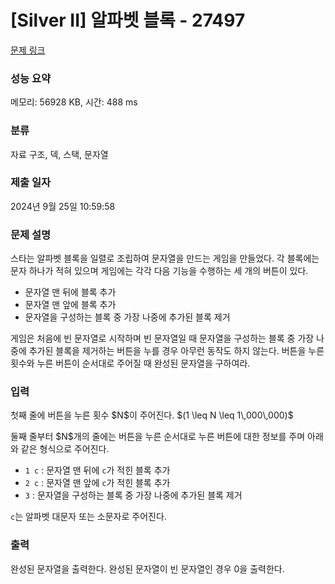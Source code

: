 # [Silver II] 알파벳 블록 - 27497 

[문제 링크](https://www.acmicpc.net/problem/27497) 

### 성능 요약

메모리: 56928 KB, 시간: 488 ms

### 분류

자료 구조, 덱, 스택, 문자열

### 제출 일자

2024년 9월 25일 10:59:58

### 문제 설명

<p>스타는 알파벳 블록을 일렬로 조립하여 문자열을 만드는 게임을 만들었다. 각 블록에는 문자 하나가 적혀 있으며 게임에는 각각 다음 기능을 수행하는 세 개의 버튼이 있다.</p>

<ul>
	<li>문자열 맨 뒤에 블록 추가</li>
	<li>문자열 맨 앞에 블록 추가</li>
	<li>문자열을 구성하는 블록 중 가장 나중에 추가된 블록 제거</li>
</ul>

<p>게임은 처음에 빈 문자열로 시작하며 빈 문자열일 때 문자열을 구성하는 블록 중 가장 나중에 추가된 블록을 제거하는 버튼을 누를 경우 아무런 동작도 하지 않는다. 버튼을 누른 횟수와 누른 버튼이 순서대로 주어질 때 완성된 문자열을 구하여라.</p>

### 입력 

 <p>첫째 줄에 버튼을 누른 횟수 $N$이 주어진다. $(1 \leq N \leq 1\,000\,000)$</p>

<p>둘째 줄부터 $N$개의 줄에는 버튼을 누른 순서대로 누른 버튼에 대한 정보를 주며 아래와 같은 형식으로 주어진다.</p>

<ul>
	<li><code>1 c</code> : 문자열 맨 뒤에 <code>c</code>가 적힌 블록 추가</li>
	<li><code>2 c</code> : 문자열 맨 앞에 <code>c</code>가 적힌 블록 추가</li>
	<li><code>3</code> : 문자열을 구성하는 블록 중 가장 나중에 추가된 블록 제거</li>
</ul>

<p><code>c</code>는 알파벳 대문자 또는 소문자로 주어진다.</p>

### 출력 

 <p>완성된 문자열을 출력한다. 완성된 문자열이 빈 문자열인 경우 0을 출력한다.</p>

